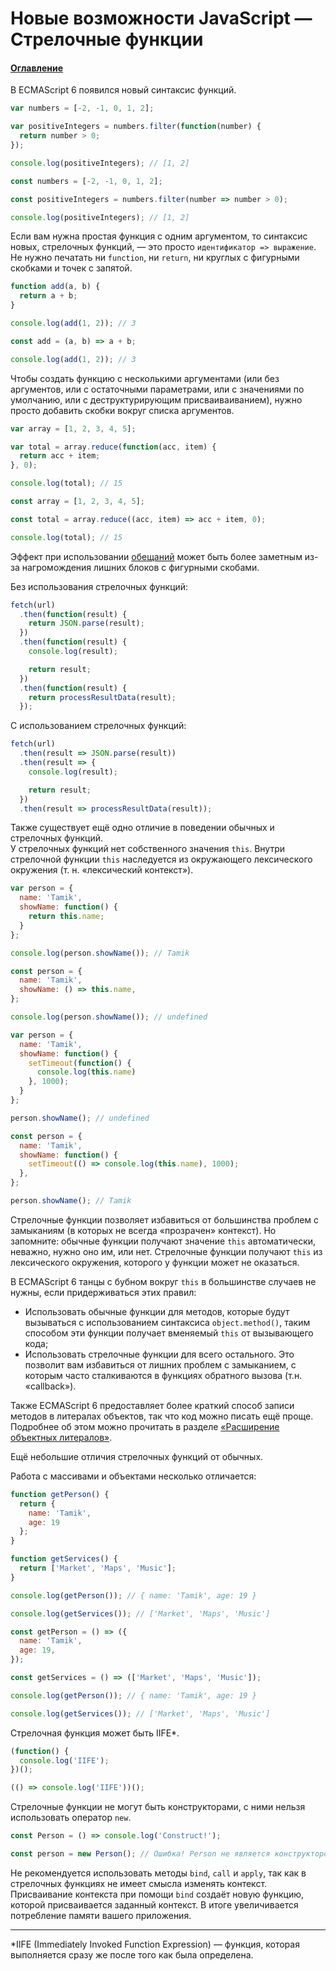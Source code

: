 # Новые возможности JavaScript — Стрелочные функции

#### [Оглавление](../../../CONTENTS.md)

В ECMAScript 6 появился новый синтаксис функций.

```javascript
var numbers = [-2, -1, 0, 1, 2];

var positiveIntegers = numbers.filter(function(number) {
  return number > 0;
});

console.log(positiveIntegers); // [1, 2]
```

```javascript
const numbers = [-2, -1, 0, 1, 2];

const positiveIntegers = numbers.filter(number => number > 0);

console.log(positiveIntegers); // [1, 2]
```

Если вам нужна простая функция с одним аргументом, то синтаксис новых, стрелочных
функций, — это просто `идентификатор => выражение`. Не нужно печатать ни `function`,
ни `return`, ни круглых с фигурными скобками и точек с запятой.

```javascript
function add(a, b) {
  return a + b;
}

console.log(add(1, 2)); // 3
```

```javascript
const add = (a, b) => a + b;

console.log(add(1, 2)); // 3
```

Чтобы создать функцию с несколькими аргументами (или без аргументов, или с остаточными
параметрами, или с значениями по умолчанию, или с деструктурирующим присваиваиванием),
нужно просто добавить скобки вокруг списка аргументов.

```javascript
var array = [1, 2, 3, 4, 5];

var total = array.reduce(function(acc, item) {
  return acc + item;
}, 0);

console.log(total); // 15
```

```javascript
const array = [1, 2, 3, 4, 5];

const total = array.reduce((acc, item) => acc + item, 0);

console.log(total); // 15
```

Эффект при использовании [обещаний](../../new-features/promise/README.md) может быть
более заметным из-за нагромождения лишних блоков с фигурными скобами.

Без использования стрелочных функций:

```javascript
fetch(url)
  .then(function(result) {
    return JSON.parse(result);
  })
  .then(function(result) {
    console.log(result);

    return result;
  })
  .then(function(result) {
    return processResultData(result);
  });
```

С использованием стрелочных функций:

```javascript
fetch(url)
  .then(result => JSON.parse(result))
  .then(result => {
    console.log(result);

    return result;
  })
  .then(result => processResultData(result));
```

Также существует ещё одно отличие в поведении обычных и стрелочных функций.  
У стрелочных функций нет собственного значения `this`. Внутри стрелочной функции
`this` наследуется из окружающего лексического окружения (т. н. &laquo;лексический
контекст&raquo;).

```javascript
var person = {
  name: 'Tamik',
  showName: function() {
    return this.name;
  }
};

console.log(person.showName()); // Tamik
```

```javascript
const person = {
  name: 'Tamik',
  showName: () => this.name,
};

console.log(person.showName()); // undefined
```

```javascript
var person = {
  name: 'Tamik',
  showName: function() {
    setTimeout(function() {
      console.log(this.name)
    }, 1000);
  }
};

person.showName(); // undefined
```

```javascript
const person = {
  name: 'Tamik',
  showName: function() {
    setTimeout(() => console.log(this.name), 1000);
  },
};

person.showName(); // Tamik
```

Стрелочные функции позволяет избавиться от большинства проблем с замыканиям
(в которых не всегда &laquo;прозрачен&raquo; контекст).
Но запомните: обычные функции получают значение
`this` автоматически, неважно, нужно оно им, или нет. Стрелочные функции
получают `this` из лексического окружения, которого у функции может не оказаться.

В ECMAScript 6 танцы с бубном вокруг `this` в большинстве случаев не нужны,
если придерживаться этих правил:
- Использовать обычные функции для методов, которые будут вызываться с
использованием синтаксиса `object.method()`, таким способом эти функции получает
вменяемый `this` от вызывающего кода;
- Использовать стрелочные функции для всего остального. Это позволит вам избавиться
от лишних проблем с замыканием, с которым часто сталкиваются в функциях обратного
вызова (т.н. &laquo;callback&raquo;).

Также ECMAScript 6 предоставляет более краткий способ записи методов в литералах
объектов, так что код можно писать ещё проще. Подробнее об этом можно прочитать
в разделе [&laquo;Расширение объектных литералов&raquo;](../object-literals/README.md).

Ещё небольшие отличия стрелочных функций от обычных.

Работа с массивами и объектами несколько отличается:

```javascript
function getPerson() {
  return {
    name: 'Tamik',
    age: 19
  };
}

function getServices() {
  return ['Market', 'Maps', 'Music'];
}

console.log(getPerson()); // { name: 'Tamik', age: 19 }

console.log(getServices()); // ['Market', 'Maps', 'Music']
```

```javascript
const getPerson = () => ({
  name: 'Tamik',
  age: 19,
});

const getServices = () => (['Market', 'Maps', 'Music']);

console.log(getPerson()); // { name: 'Tamik', age: 19 }

console.log(getServices()); // ['Market', 'Maps', 'Music']
```

Стрелочная функция может быть IIFE*.

```javascript
(function() {
  console.log('IIFE');
})();
```

```javascript
(() => console.log('IIFE'))();
```

Стрелочные функции не могут быть конструкторами, с ними нельзя использовать
оператор `new`.

```javascript
const Person = () => console.log('Construct!');

const person = new Person(); // Ошибка! Person не является конструктором
```

Не рекомендуется использовать методы `bind`, `call` и `apply`, так как в стрелочных
функциях не имеет смысла изменять контекст. Присваивание контекста при помощи `bind`
создаёт новую функцию, которой присваивается заданный контекст. В итоге увеличивается
потребление памяти вашего приложения.

---

*IIFE (Immediately Invoked Function Expression) — функция, которая выполняется
сразу же после того как была определена.
